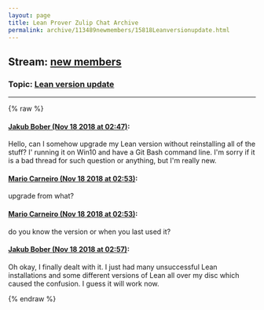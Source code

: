 ```yaml
---
layout: page
title: Lean Prover Zulip Chat Archive 
permalink: archive/113489newmembers/15818Leanversionupdate.html
---
```


## Stream: [new members](index.html)
### Topic: [Lean version update](15818Leanversionupdate.html)

---


{% raw %}
#### [ Jakub Bober (Nov 18 2018 at 02:47)](https://leanprover.zulipchat.com/#narrow/stream/113489-new%20members/topic/Lean%20version%20update/near/147898925):
<p>Hello, can I somehow upgrade my Lean version without reinstalling all of the stuff? I' running it on Win10 and have a Git Bash command line. I'm sorry if it is a bad thread for such question or anything, but I'm really new.</p>

#### [ Mario Carneiro (Nov 18 2018 at 02:53)](https://leanprover.zulipchat.com/#narrow/stream/113489-new%20members/topic/Lean%20version%20update/near/147899077):
<p>upgrade from what?</p>

#### [ Mario Carneiro (Nov 18 2018 at 02:53)](https://leanprover.zulipchat.com/#narrow/stream/113489-new%20members/topic/Lean%20version%20update/near/147899080):
<p>do you know the version or when you last used it?</p>

#### [ Jakub Bober (Nov 18 2018 at 02:57)](https://leanprover.zulipchat.com/#narrow/stream/113489-new%20members/topic/Lean%20version%20update/near/147899173):
<p>Oh okay, I finally dealt with it. I just had many unsuccessful Lean installations and some different versions of Lean all over my disc which caused the confusion.  I guess it will work now.</p>


{% endraw %}
